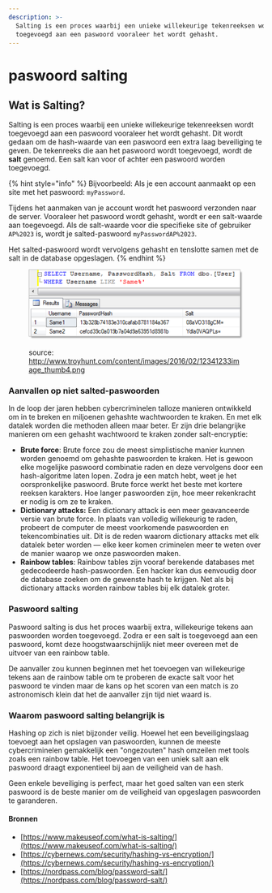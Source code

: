 ```yaml
---
description: >-
  Salting is een proces waarbij een unieke willekeurige tekenreeksen wordt
  toegevoegd aan een paswoord vooraleer het wordt gehasht.
---
```


# paswoord salting

## Wat is Salting?

Salting is een proces waarbij een unieke willekeurige tekenreeksen wordt toegevoegd aan een paswoord vooraleer het wordt gehasht. Dit wordt gedaan om de hash-waarde van een paswoord een extra laag beveiliging te geven. De tekenreeks die aan het paswoord wordt toegevoegd, wordt de **salt** genoemd. Een salt kan voor of achter een paswoord worden toegevoegd.

{% hint style="info" %}
Bijvoorbeeld: Als je een account aanmaakt op een site met het paswoord: `myPassword`.&#x20;

Tijdens het aanmaken van je account wordt het paswoord verzonden naar de server. Vooraleer het paswoord wordt gehasht, wordt er een salt-waarde aan toegevoegd. Als de salt-waarde voor die specifieke site of gebruiker `AP%2023` is, wordt je salted-paswoord `myPasswordAP%2023`.

Het salted-paswoord wordt vervolgens gehasht en tenslotte samen met de salt in de database opgeslagen.
{% endhint %}

<figure><img src="../../.gitbook/assets/image (2).png" alt=""><figcaption><p>source: <a href="http://www.troyhunt.com/content/images/2016/02/12341233image_thumb4.png">http://www.troyhunt.com/content/images/2016/02/12341233image_thumb4.png</a></p></figcaption></figure>

### Aanvallen op niet salted-paswoorden

In de loop der jaren hebben cybercriminelen talloze manieren ontwikkeld om in te breken en miljoenen gehashte wachtwoorden te kraken. En met elk datalek worden die methoden alleen maar beter. Er zijn drie belangrijke manieren om een gehasht wachtwoord te kraken zonder salt-encryptie:

* **Brute force**: Brute force zou de meest simplistische manier kunnen worden genoemd om gehashte paswoorden te kraken. Het is gewoon elke mogelijke paswoord combinatie raden en deze vervolgens door een hash-algoritme laten lopen. Zodra je een match hebt, weet je het oorspronkelijke paswoord. Brute force werkt het beste met kortere reeksen karakters. Hoe langer paswoorden zijn, hoe meer rekenkracht er nodig is om ze te kraken.
* **Dictionary attacks:** Een dictionary attack is een meer geavanceerde versie van brute force. In plaats van volledig willekeurig te raden, probeert de computer de meest voorkomende paswoorden en tekencombinaties uit. Dit is de reden waarom dictionary attacks met elk datalek beter worden — elke keer komen criminelen meer te weten over de manier waarop we onze paswoorden maken.
* **Rainbow tables**: Rainbow tables zijn vooraf berekende databases met gedecodeerde hash-paswoorden. Een hacker kan dus eenvoudig door de database zoeken om de gewenste hash te krijgen. Net als bij dictionary attacks worden rainbow tables bij elk datalek groter.

### Paswoord salting

Paswoord salting is dus het proces waarbij extra, willekeurige tekens aan paswoorden worden toegevoegd. Zodra er een salt is toegevoegd aan een paswoord, komt deze hoogstwaarschijnlijk niet meer overeen met de uitvoer van een rainbow table.

De aanvaller zou kunnen beginnen met het toevoegen van willekeurige tekens aan de rainbow table om te proberen de exacte salt voor het paswoord te vinden maar de kans op het scoren van een match is zo astronomisch klein dat het de aanvaller zijn tijd niet waard is.

### Waarom paswoord salting belangrijk is

Hashing op zich is niet bijzonder veilig. Hoewel het een beveiligingslaag toevoegt aan het opslagen van paswoorden, kunnen de meeste cybercriminelen gemakkelijk een "ongezouten" hash omzeilen met tools zoals een rainbow table. Het toevoegen van een uniek salt aan elk paswoord draagt exponentieel bij aan de veiligheid van de hash.

Geen enkele beveiliging is perfect, maar het goed salten van een sterk paswoord is de beste manier om de veiligheid van opgeslagen paswoorden te garanderen.

#### Bronnen

* [https://www.makeuseof.com/what-is-salting/](https://www.makeuseof.com/what-is-salting/)
* [https://cybernews.com/security/hashing-vs-encryption/](https://cybernews.com/security/hashing-vs-encryption/)
* [https://nordpass.com/blog/password-salt/](https://nordpass.com/blog/password-salt/)
